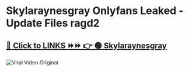 
 # Skylaraynesgray Onlyfans Leaked - Update Files ragd2

## <h2><a href="https://clipsfans.com/Skylaraynesgray&ref=git">🔗 Click to LINKS ⏩⏩ 👉 🟢 Skylaraynesgray </a></h2>

<a href="https://clipsfans.com/Skylaraynesgray&ref=git" rel="nofollow" data-target="animated-image.originalLink"><img src="https://i.ibb.co.com/xMMVF88/686577567.gif" alt="Viral Video Original" style="max-width: 100%; display: inline-block;" data-target="animated-image.originalImage"></a>

